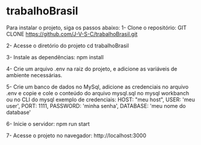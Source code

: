 # trabalhoBrasil

Para instalar o projeto, siga os passos abaixo:
1- Clone o repositório:
GIT CLONE https://github.com/J-V-S-C/trabalhoBrasil.git

2- Acesse o diretório do projeto
cd trabalhoBrasil

3- Instale as dependências:
npm install

4- Crie um arquivo .env na raiz do projeto, e adicione as variáveis de ambiente necessárias.

5- Crie um banco de dados no MySql, adicione as credenciais no arquivo .env e copie e cole o conteúdo do arquivo mysql.sql no mysql workbanch ou no CLI do mysql
exemplo de credenciais:
HOST: "meu host",
USER: 'meu user',
PORT: 1111,
PASSWORD: 'minha senha',
DATABASE: 'meu nome do database'

6- Inicie o servidor:
npm run start

7- Acesse o projeto no navegador:
http://localhost:3000
